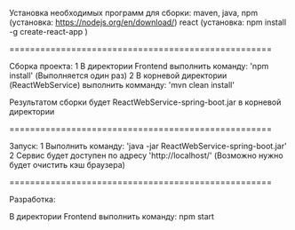Установка необходимых программ для сборки:
maven, java, 
npm (установка: https://nodejs.org/en/download/)
react (установка: npm install -g create-react-app ) 

===================================================

Сборка проекта:
1 В директории Frontend выполнить команду: 'npm install' (Выполняется один раз)
2 В корневой директории (ReactWebService) выполнить комманду: 'mvn clean install'

Результатом сборки будет ReactWebService-spring-boot.jar в корневой директории

===================================================

Запуск:
1 Выполнить команду:  'java -jar ReactWebService-spring-boot.jar'
2 Сервис будет доступен по адресу 'http://localhost/'  (Возможно нужно будет очистить кэш браузера)

===================================================

Разработка:

В директории Frontend выполнить команду: npm start


